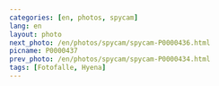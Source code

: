 ```yaml
---
categories: [en, photos, spycam]
lang: en
layout: photo
next_photo: /en/photos/spycam/spycam-P0000436.html
picname: P0000437
prev_photo: /en/photos/spycam/spycam-P0000434.html
tags: [Fotofalle, Hyena]
---
```

